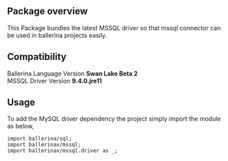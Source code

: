 ## Package overview

This Package bundles the latest MSSQL driver so that mssql connector can be used in ballerina projects easily.

## Compatibility

Ballerina Language Version   **Swan Lake Beta 2**  
MSSQL Driver Version         **9.4.0.jre11**

## Usage

To add the MySQL driver dependency the project simply import the module as below,

```ballerina
import ballerina/sql;
import ballerinax/mssql;
import ballerinax/mssql.driver as _;
```